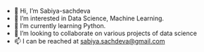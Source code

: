 - 👋 Hi, I’m Sabiya-sachdeva
- 👀 I’m interested in Data Science, Machine Learning.
- 🌱 I’m currently learning Python.
- 💞️ I’m looking to collaborate on various projects of data science
- 📫 I can be reached at sabiya.sachdeva@gmail.com

<!---
sabiya-sachdeva/sabiya-sachdeva is a ✨ special ✨ repository because its `README.md` (this file) appears on your GitHub profile.
You can click the Preview link to take a look at your changes.
--->
